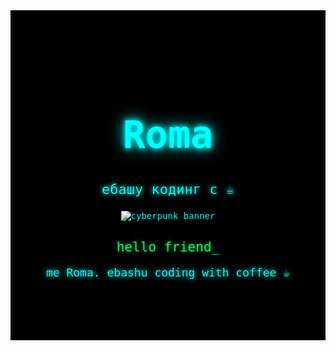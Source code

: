<!-- 🖤 Minimal Cyberpunk Profile by Roma -->

<div align="center" style="background-color:#000000; padding:80px 0; color:#00ffff; font-family:monospace;">

<h1 style="font-size:60px; text-shadow: 0 0 10px #00ffff, 0 0 25px #00ffff;">
  Roma
</h1>

<p style="font-size:22px; text-shadow: 0 0 8px #00ffff;">
  eбaшу кодинг c ☕
</p>

<!-- Баннер -->
<p align="center">
  <img src="https://i.gifer.com/BjPl.gif" alt="cyberpunk banner"/>
</p>

<!-- Тускло-зелёный текст -->
<h2 style="color:#00ff66; text-shadow: 0 0 5px #007733, 0 0 10px #004422; font-weight:normal;">
  hello friend_
</h2>

<!-- О себе -->
<p style="color:#00ffff; font-size:18px; text-shadow: 0 0 8px #00ffff;">
  me Roma. ebashu coding with coffee ☕
</p>

</div>

